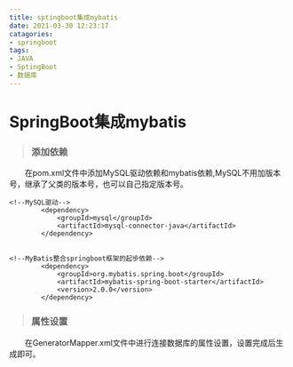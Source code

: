 ```yaml
---
title: sptingboot集成mybatis
date: 2021-03-30 12:23:17
catagories:
- springboot
tags:
- JAVA
- SptingBoot
- 数据库
---
```



# SpringBoot集成mybatis


> ### 添加依赖

&emsp;&emsp;在pom.xml文件中添加MySQL驱动依赖和mybatis依赖,MySQL不用加版本号，继承了父类的版本号，也可以自己指定版本号。
```
<!--MySQL驱动-->
		<dependency>
			<groupId>mysql</groupId>
			<artifactId>mysql-connector-java</artifactId>
		</dependency>


<!--MyBatis整合springboot框架的起步依赖-->
		<dependency>
			<groupId>org.mybatis.spring.boot</groupId>
			<artifactId>mybatis-spring-boot-starter</artifactId>
			<version>2.0.0</version>
		</dependency>
```
>### 属性设置
&emsp;&emsp;在GeneratorMapper.xml文件中进行连接数据库的属性设置，设置完成后生成即可。
